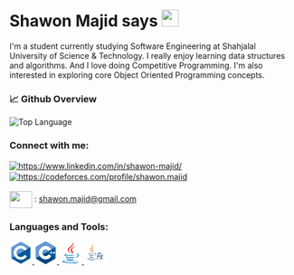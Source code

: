 
<!--- ![I am GitHub Readme Generator's creator](https://github.com/shawon-majid/shawon-majid/blob/c8a09dc94bba7a1ef1b190f91da6d8ee23adfc3a/gitCover.png) -->


# Shawon Majid says <img src="https://media.giphy.com/media/hvRJCLFzcasrR4ia7z/giphy.gif" width="30px" height="30px">

I'm a student currently studying Software Engineering at Shahjalal University of Science & Technology. I really enjoy learning data structures and algorithms. And I love doing Competitive Programming. I'm also interested in exploring core Object Oriented Programming concepts.

<h3 align="left">📈 Github Overview</h3>
<!-- 
![Github Stats](https://github-readme-stats.vercel.app/api?username=shawon-majid&count_private=true&show_icons=true&&theme=midnight-purple&include_all_commits=true%22%20&hide_border=true) -->

![Top Language](https://github-readme-stats-eight-theta.vercel.app/api/top-langs/?username=shawon-majid&layout=compact&langs_count=8&theme=chartreuse-dark&hide_border=true&count_private=true)

<p align="left">
<h3 align="left">Connect with me:</h3>

<a href="https://www.linkedin.com/in/shawon-majid/" target="blank"><img align="center" src="https://camo.githubusercontent.com/c8a9c5b414cd812ad6a97a46c29af67239ddaeae08c41724ff7d945fb4c047e5/68747470733a2f2f6564656e742e6769746875622e696f2f537570657254696e7949636f6e732f696d616765732f7376672f6c696e6b6564696e2e737667" alt="https://www.linkedin.com/in/shawon-majid/" height="30" width="40" /></a>
<a href="https://codeforces.com/profile/shawon.majid" target="blank"><img align="center" src="https://github.com/npanuhin/Artwork/blob/master/SVG/Codeforces/Codeforces.colored.svg" alt="https://codeforces.com/profile/shawon.majid" height="30" width="40" /></a> <br> <br>
<img align="center" src="https://upload.wikimedia.org/wikipedia/commons/7/7e/Gmail_icon_%282020%29.svg" height="30" width="40" /> <span>      : shawon.majid@gmail.com </span> 
</p>

<h3 align="left">Languages and Tools:</h3>
<p align="left"> <a href="https://www.cprogramming.com/" target="_blank"> <img src="https://raw.githubusercontent.com/devicons/devicon/master/icons/c/c-original.svg" alt="c" width="40" height="40"/> </a> <a href="https://www.w3schools.com/cpp/" target="_blank"> <img src="https://raw.githubusercontent.com/devicons/devicon/master/icons/cplusplus/cplusplus-original.svg" alt="cplusplus" width="40" height="40"/> </a> <a href="https://www.java.com" target="_blank"> <img src="https://raw.githubusercontent.com/devicons/devicon/master/icons/java/java-original.svg" alt="java" width="40" height="40"/> </a> <a href="https://blog.knoldus.com/javafx-overview-with-hands-on/" target="_blank"> <img src="https://github.com/shawon-majid/shawon-majid/blob/09173126868d073d2bb3692e077f7878a9401804/fx.png" alt="javaFX" width="40" height="40"/> </a> 

